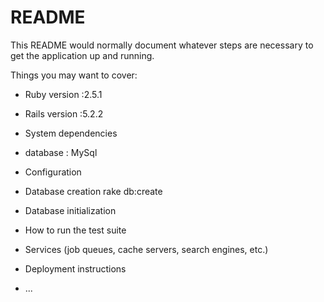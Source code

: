 # README

This README would normally document whatever steps are necessary to get the
application up and running.

Things you may want to cover:

* Ruby version :2.5.1 
* Rails version :5.2.2
* System dependencies
* database : MySql
* Configuration

* Database creation
  rake db:create
* Database initialization
* How to run the test suite

* Services (job queues, cache servers, search engines, etc.)

* Deployment instructions

* ...
